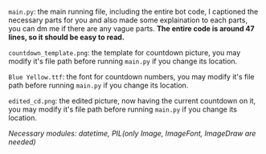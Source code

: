 `main.py`: the main running file, including the entire bot code, I captioned the necessary parts for you and also made some explaination to each parts, you can dm me if there are any vague parts. **The entire code is around 47 lines, so it should be easy to read.**

`countdown_template.png`: the template for countdown picture, you may modify it's file path before running `main.py` if you change its location.

`Blue Yellow.ttf`: the font for countdown numbers, you may modify it's file path before running `main.py` if you change its location.

`edited_cd.png`: the edited picture, now having the current countdown on it, you may modify it's file path before running `main.py` if you change its location.

*Necessary modules: datetime, PIL(only Image, ImageFont, ImageDraw are needed)*
